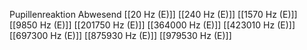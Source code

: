 Pupillenreaktion Abwesend
[[20 Hz (E)]]
[[240 Hz (E)]]
[[1570 Hz (E)]]
[[9850 Hz (E)]]
[[201750 Hz (E)]]
[[364000 Hz (E)]]
[[423010 Hz (E)]]
[[697300 Hz (E)]]
[[875930 Hz (E)]]
[[979530 Hz (E)]]